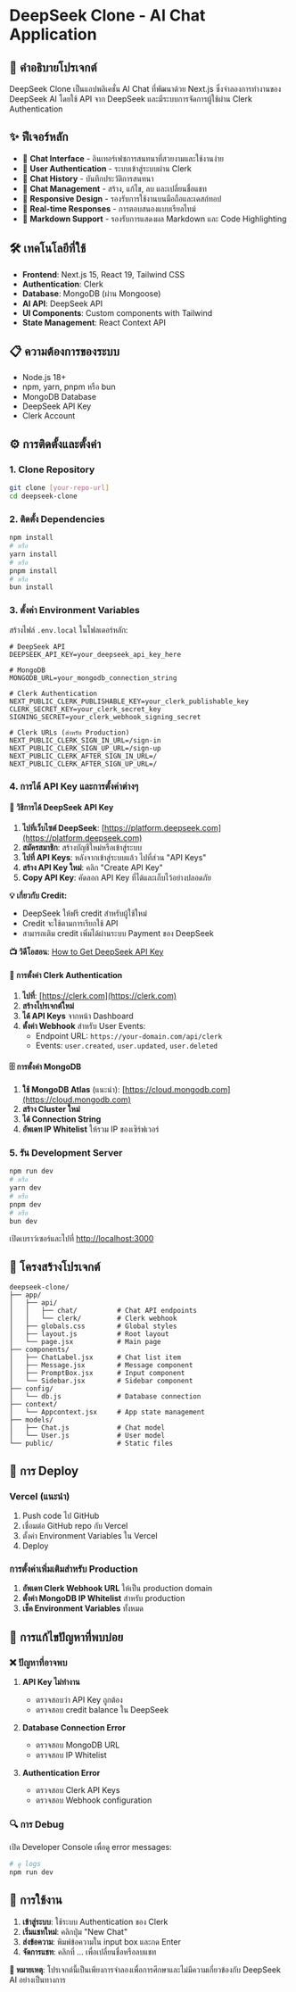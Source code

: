 # DeepSeek Clone - AI Chat Application

## 📝 คำอธิบายโปรเจกต์

DeepSeek Clone เป็นแอปพลิเคชั่น AI Chat ที่พัฒนาด้วย Next.js ซึ่งจำลองการทำงานของ DeepSeek AI โดยใช้ API จาก DeepSeek และมีระบบการจัดการผู้ใช้ผ่าน Clerk Authentication

## ✨ ฟีเจอร์หลัก

- 💬 **Chat Interface** - อินเทอร์เฟซการสนทนาที่สวยงามและใช้งานง่าย
- 👤 **User Authentication** - ระบบเข้าสู่ระบบผ่าน Clerk
- 💾 **Chat History** - บันทึกประวัติการสนทนา
- 📝 **Chat Management** - สร้าง, แก้ไข, ลบ และเปลี่ยนชื่อแชท
- 📱 **Responsive Design** - รองรับการใช้งานบนมือถือและเดสก์ทอป
- 🔄 **Real-time Responses** - การตอบสนองแบบเรียลไทม์
- 📄 **Markdown Support** - รองรับการแสดงผล Markdown และ Code Highlighting

## 🛠 เทคโนโลยีที่ใช้

- **Frontend**: Next.js 15, React 19, Tailwind CSS
- **Authentication**: Clerk
- **Database**: MongoDB (ผ่าน Mongoose)
- **AI API**: DeepSeek API
- **UI Components**: Custom components with Tailwind
- **State Management**: React Context API

## 📋 ความต้องการของระบบ

- Node.js 18+ 
- npm, yarn, pnpm หรือ bun
- MongoDB Database
- DeepSeek API Key
- Clerk Account

## ⚙️ การติดตั้งและตั้งค่า

### 1. Clone Repository

```bash
git clone [your-repo-url]
cd deepseek-clone
```

### 2. ติดตั้ง Dependencies

```bash
npm install
# หรือ
yarn install
# หรือ
pnpm install
# หรือ
bun install
```

### 3. ตั้งค่า Environment Variables

สร้างไฟล์ `.env.local` ในโฟลเดอร์หลัก:

```env
# DeepSeek API
DEEPSEEK_API_KEY=your_deepseek_api_key_here

# MongoDB
MONGODB_URL=your_mongodb_connection_string

# Clerk Authentication
NEXT_PUBLIC_CLERK_PUBLISHABLE_KEY=your_clerk_publishable_key
CLERK_SECRET_KEY=your_clerk_secret_key
SIGNING_SECRET=your_clerk_webhook_signing_secret

# Clerk URLs (สำหรับ Production)
NEXT_PUBLIC_CLERK_SIGN_IN_URL=/sign-in
NEXT_PUBLIC_CLERK_SIGN_UP_URL=/sign-up
NEXT_PUBLIC_CLERK_AFTER_SIGN_IN_URL=/
NEXT_PUBLIC_CLERK_AFTER_SIGN_UP_URL=/
```

### 4. การได้ API Key และการตั้งค่าต่างๆ

#### 🔑 วิธีการได้ DeepSeek API Key

1. **ไปที่เว็บไซต์ DeepSeek**: [https://platform.deepseek.com](https://platform.deepseek.com)
2. **สมัครสมาชิก**: สร้างบัญชีใหม่หรือเข้าสู่ระบบ
3. **ไปที่ API Keys**: หลังจากเข้าสู่ระบบแล้ว ไปที่ส่วน "API Keys"
4. **สร้าง API Key ใหม่**: คลิก "Create API Key"
5. **Copy API Key**: คัดลอก API Key ที่ได้และเก็บไว้อย่างปลอดภัย

**💡 เกี่ยวกับ Credit:**
- DeepSeek ให้ฟรี credit สำหรับผู้ใช้ใหม่
- Credit จะใช้ตามการเรียกใช้ API
- สามารถเติม credit เพิ่มได้ผ่านระบบ Payment ของ DeepSeek

**📺 วิดีโอสอน**: [How to Get DeepSeek API Key](https://youtu.be/uJPa_18Zf1I?si=v9LIZOCI0RPbVteL)

#### 🔐 การตั้งค่า Clerk Authentication

1. **ไปที่**: [https://clerk.com](https://clerk.com)
2. **สร้างโปรเจกต์ใหม่**
3. **ได้ API Keys** จากหน้า Dashboard
4. **ตั้งค่า Webhook** สำหรับ User Events:
   - Endpoint URL: `https://your-domain.com/api/clerk`
   - Events: `user.created`, `user.updated`, `user.deleted`

#### 🗄️ การตั้งค่า MongoDB

1. **ใช้ MongoDB Atlas** (แนะนำ): [https://cloud.mongodb.com](https://cloud.mongodb.com)
2. **สร้าง Cluster ใหม่**
3. **ได้ Connection String**
4. **อัพเดท IP Whitelist** ให้รวม IP ของเซิร์ฟเวอร์

### 5. รัน Development Server

```bash
npm run dev
# หรือ
yarn dev
# หรือ
pnpm dev
# หรือ
bun dev
```

เปิดเบราว์เซอร์และไปที่ [http://localhost:3000](http://localhost:3000)

## 📁 โครงสร้างโปรเจกต์

```
deepseek-clone/
├── app/
│   ├── api/
│   │   ├── chat/          # Chat API endpoints
│   │   └── clerk/         # Clerk webhook
│   ├── globals.css        # Global styles
│   ├── layout.js          # Root layout
│   └── page.jsx           # Main page
├── components/
│   ├── ChatLabel.jsx      # Chat list item
│   ├── Message.jsx        # Message component
│   ├── PromptBox.jsx      # Input component
│   └── Sidebar.jsx        # Sidebar component
├── config/
│   └── db.js              # Database connection
├── context/
│   └── Appcontext.jsx     # App state management
├── models/
│   ├── Chat.js            # Chat model
│   └── User.js            # User model
└── public/                # Static files
```

## 🚀 การ Deploy

### Vercel (แนะนำ)

1. Push code ไป GitHub
2. เชื่อมต่อ GitHub repo กับ Vercel
3. ตั้งค่า Environment Variables ใน Vercel
4. Deploy

### การตั้งค่าเพิ่มเติมสำหรับ Production

1. **อัพเดท Clerk Webhook URL** ให้เป็น production domain
2. **ตั้งค่า MongoDB IP Whitelist** สำหรับ production
3. **เช็ค Environment Variables** ทั้งหมด

## 🔧 การแก้ไขปัญหาที่พบบ่อย

### ❌ ปัญหาที่อาจพบ

1. **API Key ไม่ทำงาน**
   - ตรวจสอบว่า API Key ถูกต้อง
   - ตรวจสอบ credit balance ใน DeepSeek

2. **Database Connection Error**
   - ตรวจสอบ MongoDB URL
   - ตรวจสอบ IP Whitelist

3. **Authentication Error**
   - ตรวจสอบ Clerk API Keys
   - ตรวจสอบ Webhook configuration

### 🔍 การ Debug

เปิด Developer Console เพื่อดู error messages:

```bash
# ดู logs
npm run dev
```

## 📱 การใช้งาน

1. **เข้าสู่ระบบ**: ใช้ระบบ Authentication ของ Clerk
2. **เริ่มแชทใหม่**: คลิกปุ่ม "New Chat"
3. **ส่งข้อความ**: พิมพ์ข้อความใน input box และกด Enter
4. **จัดการแชท**: คลิกที่ ... เพื่อเปลี่ยนชื่อหรือลบแชท


**🎯 หมายเหตุ**: โปรเจกต์นี้เป็นเพียงการจำลองเพื่อการศึกษาและไม่มีความเกี่ยวข้องกับ DeepSeek AI อย่างเป็นทางการ
